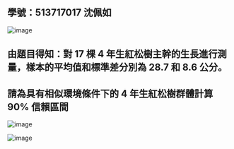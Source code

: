 ## 學號：513717017 沈佩如

![image](https://github.com/user-attachments/assets/73efed52-79b6-4940-9275-bd768cbc197d)

## 由題目得知：對 17 棵 4 年生紅松樹主幹的生長進行測量，樣本的平均值和標準差分別為 28.7 和 8.6 公分。

## 請為具有相似環境條件下的 4 年生紅松樹群體計算 90% 信賴區間

![image](https://github.com/user-attachments/assets/e332c2f1-725a-44f9-98d8-ec127d9b7c05)

![image](https://github.com/user-attachments/assets/ac8c0b5b-4560-420a-a797-f796bd1a8917)

